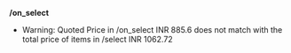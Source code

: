 **/on_select**
- Warning: Quoted Price in /on_select INR 885.6 does not match with the total price of items in /select INR 1062.72

